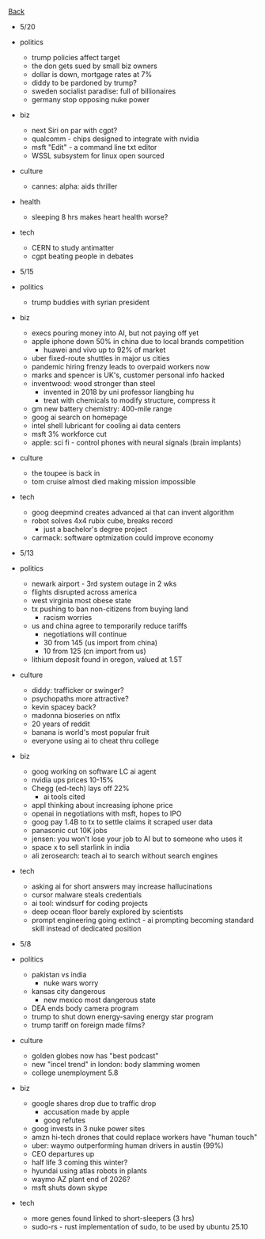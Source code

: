 [Back](./index.md)

- 5/20
- politics
  - trump policies affect target
  - the don gets sued by small biz owners
  - dollar is down, mortgage rates at 7%
  - diddy to be pardoned by trump?
  - sweden socialist paradise: full of billionaires
  - germany stop opposing nuke power
- biz
  - next Siri on par with cgpt?
  - qualcomm - chips designed to integrate with nvidia
  - msft "Edit" - a command line txt editor
  - WSSL subsystem for linux open sourced
- culture
  - cannes: alpha: aids thriller
- health
  - sleeping 8 hrs makes heart health worse?
- tech
  - CERN to study antimatter
  - cgpt beating people in debates

- 5/15
- politics
  - trump buddies with syrian president
- biz
  - execs pouring money into AI, but not paying off yet
  - apple iphone down 50% in china due to local brands competition
    - huawei and vivo up to 92% of market
  - uber fixed-route shuttles in major us cities
  - pandemic hiring frenzy leads to overpaid workers now
  - marks and spencer is UK's, customer personal info hacked
  - inventwood: wood stronger than steel
    - invented in 2018 by uni professor liangbing hu
    - treat with chemicals to modify structure, compress it
  - gm new battery chemistry: 400-mile range
  - goog ai search on homepage
  - intel shell lubricant for cooling ai data centers
  - msft 3% workforce cut
  - apple: sci fi - control phones with neural signals (brain implants)
- culture
  - the toupee is back in
  - tom cruise almost died making mission impossible
- tech
  - goog deepmind creates advanced ai that can invent algorithm
  - robot solves 4x4 rubix cube, breaks record
    - just a bachelor's degree project
  - carmack: software optmization could improve economy

- 5/13
- politics
  - newark airport - 3rd system outage in 2 wks
  - flights disrupted across america
  - west virginia most obese state
  - tx pushing to ban non-citizens from buying land
    - racism worries
  - us and china agree to temporarily reduce tariffs
    - negotiations will continue
    - 30 from 145 (us import from china)
    - 10 from 125 (cn import from us)
  - lithium deposit found in oregon, valued at 1.5T
- culture
  - diddy: trafficker or swinger?
  - psychopaths more attractive?
  - kevin spacey back?
  - madonna bioseries on ntflx
  - 20 years of reddit
  - banana is world's most popular fruit
  - everyone using ai to cheat thru college
- biz
  - goog working on software LC ai agent
  - nvidia ups prices 10-15%
  - Chegg (ed-tech) lays off 22%
    - ai tools cited
  - appl thinking about increasing iphone price
  - openai in negotiations with msft, hopes to IPO
  - goog pay 1.4B to tx to settle claims it scraped user data
  - panasonic cut 10K jobs
  - jensen: you won't lose your job to AI but to someone who uses it
  - space x to sell starlink in india
  - ali zerosearch: teach ai to search without search engines
- tech
  - asking ai for short answers may increase hallucinations
  - cursor malware steals credentials
  - ai tool: windsurf for coding projects
  - deep ocean floor barely explored by scientists
  - prompt engineering going extinct - ai prompting becoming standard skill instead of dedicated position

- 5/8
- politics
  - pakistan vs india
    - nuke wars worry
  - kansas city dangerous
    - new mexico most dangerous state
  - DEA ends body camera program
  - trump to shut down energy-saving energy star program
  - trump tariff on foreign made films?
- culture
  - golden globes now has "best podcast"
  - new "incel trend" in london: body slamming women
  - college unemployment 5.8
- biz
  - google shares drop due to traffic drop
    - accusation made by apple
    - goog refutes
  - goog invests in 3 nuke power sites
  - amzn hi-tech drones that could replace workers have "human touch"
  - uber: waymo outperforming human drivers in austin (99%)
  - CEO departures up
  - half life 3 coming this winter?
  - hyundai using atlas robots in plants
  - waymo AZ plant end of 2026?
  - msft shuts down skype
- tech
  - more genes found linked to short-sleepers (3 hrs)
  - sudo-rs - rust implementation of sudo, to be used by ubuntu 25.10